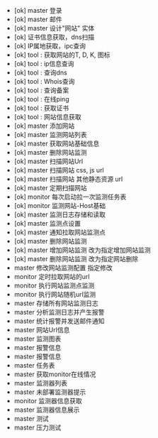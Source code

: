 - [ok] master 登录 
- [ok] master 邮件 
- [ok] master 设计"网站" 实体 
- [ok] 证书信息获取，dns扫描  
- [ok] IP属地获取，ipc查询 
- [ok] tool : 获取网站的T, D, K, 图标  
- [ok] tool : ip信息查询 
- [ok] tool : 查询dns  
- [ok] tool : Whois查询  
- [ok] tool : 查询备案  
- [ok] tool : 在线ping 
- [ok] tool : 获取证书  
- [ok] tool : 网站信息获取  
- [ok] master 添加网站 
- [ok] master 监测网站列表 
- [ok] master 获取网站基础信息 
- [ok] master 删除网站监测 
- [ok] master 扫描网站Url 
- [ok] master 扫描网站 css, js url  
- [ok] master 扫描网站 其他静态资源 url 
- [ok] master 定期扫描网站  
- [ok] monitor 每次启动拉一次监测任务表 
- [ok] monitor 监测网站-Host基础 
- [ok] master 监测日志存储和读取 
- [ok] master 监测点设置  
- [ok] master 通知拉取网站监测点
- [ok] master 删除网站监测
- [ok] master 增加网站监测 改为指定增加网站监测
- [ok] master 删除网站监测 改为指定网站删除
- master 修改网站监测配置 指定修改
- monitor 定时拉取网站的url
- monitor 执行网站监测点监测
- monitor 执行网站随机url监测
- master 存储所有网站监测日志
- master 分析监测日志并产生报警
- master 统计报警并发送邮件通知
- master 网站Url信息
- master 监测图表
- master 报警信息
- master 报警信息
- master 任务表
- master 获取monitor在线情况
- master 监测器列表
- master 未部署监测器提示
- monitor 监测器信息获取
- master 监测器信息展示
- master 测试
- master 压力测试
